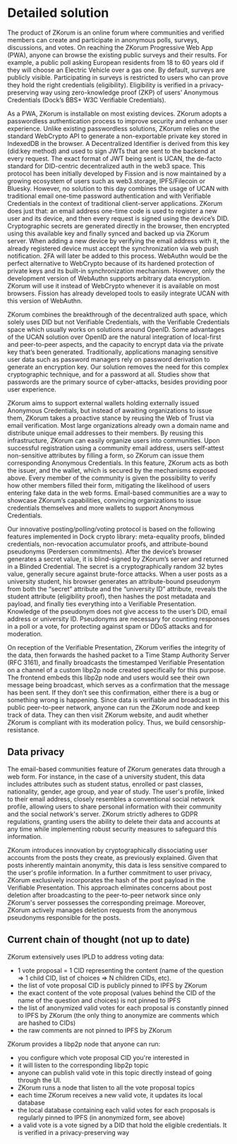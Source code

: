 # Detailed solution

The product of ZKorum is an online forum where communities and verified members can create and participate in anonymous polls, surveys, discussions, and votes. On reaching the ZKorum Progressive Web App (PWA), anyone can browse the existing public surveys and their results. For example, a public poll asking European residents from 18 to 60 years old if they will choose an Electric Vehicle over a gas one. By default, surveys are publicly visible. Participating in surveys is restricted to users who can prove they hold the right credentials (eligibility). Eligibility is verified in a privacy-preserving way using zero-knowledge proof (ZKP) of users’ Anonymous Credentials (Dock’s BBS+ W3C Verifiable Credentials).

As a PWA, ZKorum is installable on most existing devices. ZKorum adopts a passwordless authentication process to improve security and enhance user experience. Unlike existing passwordless solutions, ZKorum relies on the standard WebCrypto API to generate a non-exportable private key stored in IndexedDB in the browser. A Decentralized Identifier is derived from this key (did:key method) and used to sign JWTs that are sent to the backend at every request. The exact format of JWT being sent is UCAN, the de-facto standard for DID-centric decentralized auth in the web3 space. This protocol has been initially developed by Fission and is now maintained by a growing ecosystem of users such as web3.storage, IPFS/Filecoin or Bluesky. However, no solution to this day combines the usage of UCAN with traditional email one-time password authentication and with Verifiable Credentials in the context of traditional client-server applications. ZKorum does just that: an email address one-time code is used to register a new user and its device, and then every request is signed using the device’s DID. Cryptographic secrets are generated directly in the browser, then encrypted using this available key and finally synced and backed up via ZKorum server. When adding a new device by verifying the email address with it, the already registered device must accept the synchronization via web push notification. 2FA will later be added to this process. WebAuthn would be the perfect alternative to WebCrypto because of its hardened protection of private keys and its built-in synchronization mechanism. However, only the development version of WebAuthn supports arbitrary data encryption. ZKorum will use it instead of WebCrypto whenever it is available on most browsers. Fission has already developed tools to easily integrate UCAN with this version of WebAuthn.

ZKorum combines the breakthrough of the decentralized auth space, which solely uses DID but not Verifiable Credentials, with the Verifiable Credentials space which usually works on solutions around OpenID. Some advantages of the UCAN solution over OpenID are the natural integration of local-first and peer-to-peer aspects, and the capacity to encrypt data via the private key that’s been generated. Traditionally, applications managing sensitive user data such as password managers rely on password derivation to generate an encryption key. Our solution removes the need for this complex cryptographic technique, and for a password at all. Studies show that passwords are the primary source of cyber-attacks, besides providing poor user experience.

ZKorum aims to support external wallets holding externally issued Anonymous Credentials, but instead of awaiting organizations to issue them, ZKorum takes a proactive stance by reusing the Web of Trust via email verification. Most large organizations already own a domain name and distribute unique email addresses to their members. By reusing this infrastructure, ZKorum can easily organize users into communities. Upon successful registration using a community email
address, users self-attest non-sensitive attributes by filling a form, so ZKorum can issue them corresponding Anonymous Credentials. In this feature, ZKorum acts as both the issuer, and the wallet, which is secured by the mechanisms exposed above. Every member of the community is given the possibility to verify how other members filled their form, mitigating the likelihood of users entering fake data in the web forms. Email-based communities are a way to showcase ZKorum’s
capabilities, convincing organizations to issue credentials themselves and more wallets to support Anonymous Credentials.

Our innovative posting/polling/voting protocol is based on the following features implemented in Dock crypto library: meta-equality proofs, blinded credentials, non-revocation accumulator proofs, and attribute-bound pseudonyms (Perdersen commitments). After the device’s browser generates a secret value, it is blind-signed by ZKorum’s server and returned in a Blinded Credential. The secret is a cryptographically random 32 bytes value, generally secure against brute-force attacks. When a user posts as a university student, his browser generates an attribute-bound pseudonym from both the “secret” attribute and the “university ID” attribute, reveals the student attribute (eligibility proof), then hashes the post metadata and payload, and finally ties everything into a Verifiable Presentation. Knowledge of the pseudonym does not give access to the user’s DID, email address or university ID. Pseudonyms are necessary for counting responses in a poll or a vote, for protecting against spam or DDoS attacks and for moderation.

On reception of the Verifiable Presentation, ZKorum verifies the integrity of the data, then forwards the hashed packet to a Time Stamp Authority Server (RFC 3161), and finally broadcasts the timestamped Verifiable Presentation on a channel of a custom libp2p node created specifically for this purpose. The frontend embeds this libp2p node and users would see their own message being broadcast, which serves as a confirmation that the message has been sent. If they don’t see this confirmation, either there is a bug or something wrong is happening. Since data is verifiable and broadcast in this public peer-to-peer network, anyone can run the ZKorum node and keep track of data. They can then visit ZKorum website, and audit whether ZKorum is compliant with its moderation policy. Thus, we build censorship-resistance.

## Data privacy

The email-based communities feature of ZKorum generates data through a web form. For instance, in the case of a university student, this data includes attributes such as student status, enrolled or past classes, nationality, gender, age group, and year of study. The user's profile, linked to their email address, closely resembles a conventional social network profile, allowing users to share personal information with their community and the social network's server. ZKorum strictly adheres to GDPR regulations, granting users the ability to delete their data and accounts at any time while implementing robust security measures to safeguard this information.

ZKorum introduces innovation by cryptographically dissociating user accounts from the posts they create, as previously explained. Given that posts inherently maintain anonymity, this data is less sensitive compared to the user's profile information. In a further commitment to user privacy, ZKorum exclusively incorporates the hash of the post payload in the Verifiable Presentation. This approach eliminates concerns about post deletion after broadcasting to the peer-to-peer network since only ZKorum's server possesses the corresponding preimage. Moreover, ZKorum actively manages deletion requests from the anonymous pseudonyms responsible for the posts.

## Current chain of thought (not up to date)

ZKorum extensively uses IPLD to address voting data:

- 1 vote proposal = 1 CID representing the content (name of the question => 1 child CID, list of choices => N children CIDs, etc).
- the list of vote proposal CID is publicly pinned to IPFS by ZKorum
- the exact content of the vote proposal (values behind the CID of the name of the question and choices) is not pinned to IPFS
- the list of anonymized valid votes for each proposal is constantly pinned to IPFS by ZKorum (the only thing to anonymize are comments which are hashed to CIDs)
- the raw comments are not pinned to IPFS by ZKorum

ZKorum provides a libp2p node that anyone can run:

- you configure which vote proposal CID you're interested in
- it will listen to the corresponding libp2p topic
- anyone can publish valid vote in this topic directly instead of going through the UI.
- ZKorum runs a node that listen to all the vote proposal topics
- each time ZKorum receives a new valid vote, it updates its local database
- the local database containing each valid votes for each proposals is regularly pinned to IPFS (in anonymized form, see above)
- a valid vote is a vote signed by a DID that hold the eligible credentials. It is verified in a privacy-preserving way
